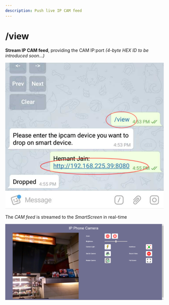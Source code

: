 ```yaml
---
description: Push live IP CAM feed
---
```


# /view

**Stream IP CAM feed**, providing the CAM IP:port _\(4-byte HEX ID to be introduced soon...\)_

![](../.gitbook/assets/v_t.png)

The _CAM feed_ is streamed to the _SmartScreen_ in real-time

![](../.gitbook/assets/v_ss_t.png)


